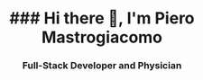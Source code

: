 <div id="header" align="center">
    <h1 align="center">### Hi there 👋, I'm Piero Mastrogiacomo</h1>
    <h3 align="center">Full-Stack Developer and Physician</h3>
</div>

 

<!--
**PieroMastro/pieroMastro** is a ✨ _special_ ✨ repository because its `README.md` (this file) appears on your GitHub profile.

Here are some ideas to get you started:

- 🔭 I’m currently working on ...
- 🌱 I’m currently learning ...
- 👯 I’m looking to collaborate on ...
- 🤔 I’m looking for help with ...
- 💬 Ask me about ...
- 📫 How to reach me: ...
- 😄 Pronouns: ...
- ⚡ Fun fact: ...
-->

